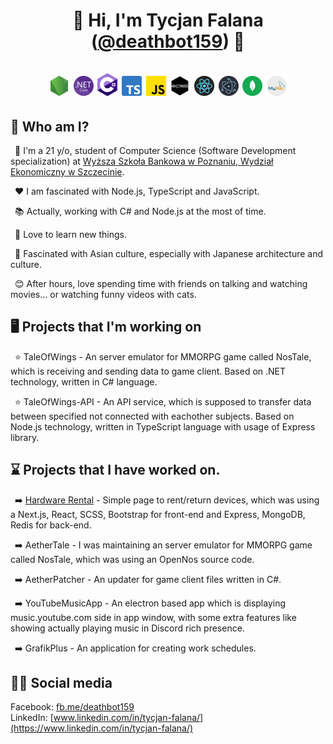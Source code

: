 # <p align="center">👋 Hi, I'm Tycjan Falana ([@deathbot159](https://github.com/deathbot159)) 👋<br/><br/><img src="https://github.com/deathbot159/deathbot159/blob/main/icons/NJS.png?raw=true" width="32"> <img src="https://github.com/deathbot159/deathbot159/blob/main/icons/dotnetcore.svg?raw=true" width="32"> <img src="https://github.com/deathbot159/deathbot159/blob/main/icons/cs.png?raw=true" width="32"> <img src="https://github.com/deathbot159/deathbot159/blob/main/icons/TS.png?raw=true" width="32"> <img src="https://github.com/deathbot159/deathbot159/blob/main/icons/JS.png?raw=true" width="32"> <img src="https://github.com/deathbot159/deathbot159/blob/main/icons/express.png?raw=true" width="32"> <img src="https://github.com/deathbot159/deathbot159/blob/main/icons/react.png?raw=true" width="32"> <img src="https://github.com/deathbot159/deathbot159/blob/main/icons/electron.png?raw=true" width="32"> <img src="https://github.com/deathbot159/deathbot159/blob/main/icons/mongodb.svg?raw=true" width="32"> <img src="https://github.com/deathbot159/deathbot159/blob/main/icons/mysql.png?raw=true" width="32"></p>

## 🤔 Who am I?

&ensp;📗 I'm a 21 y/o, student of Computer Science (Software Development specialization) at [Wyższa Szkoła Bankowa w Poznaniu, Wydział Ekonomiczny w Szczecinie](https://www.linkedin.com/school/wyższa-szkoła-bankowa-w-szczecinie/).

&ensp;❤️ I am fascinated with Node.js, TypeScript and JavaScript.

&ensp;📚 Actually, working with C# and Node.js at the most of time.

&ensp;🤟 Love to learn new things.

&ensp;🗻 Fascinated with Asian culture, especially with Japanese architecture and culture.

&ensp;😊 After hours, love spending time with friends on talking and watching movies... or watching funny videos with cats.

## 🖥️ Projects that I'm working on

&ensp;⭐ TaleOfWings - An server emulator for MMORPG game called NosTale, which is   receiving and sending data to game client. Based on .NET technology, written in C# language.

&ensp;⭐ TaleOfWings-API - An API service, which is supposed to transfer data between specified not connected with eachother subjects. Based on Node.js technology, written in TypeScript language with usage of Express library.

## ⌛ Projects that I have worked on.

&ensp;➡️ [Hardware Rental](https://github.com/deathbot159/hardware-rental) - Simple page to rent/return devices, which was using a Next.js, React, SCSS, Bootstrap for front-end and Express, MongoDB, Redis for back-end.

&ensp;➡️ AetherTale - I was maintaining an server emulator for MMORPG game called NosTale, which was using an OpenNos source code.

&ensp;➡️ AetherPatcher - An updater for game client files written in C#.

&ensp;➡️ YouTubeMusicApp - An electron based app which is displaying music.youtube.com side in app window, with some extra features like showing actually playing music in Discord rich presence.

&ensp;➡️ GrafikPlus - An application for creating work schedules. 

## 🙋‍♂️ Social media

Facebook:&nbsp;[fb.me/deathbot159](https://fb.me/deathbot159)<br/>
LinkedIn:&nbsp;[www.linkedin.com/in/tycjan-falana/](https://www.linkedin.com/in/tycjan-falana/)
